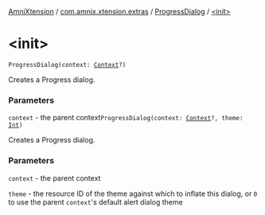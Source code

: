 [AmniXtension](../../index.md) / [com.amnix.xtension.extras](../index.md) / [ProgressDialog](index.md) / [&lt;init&gt;](./-init-.md)

# &lt;init&gt;

`ProgressDialog(context: `[`Context`](https://developer.android.com/reference/android/content/Context.html)`?)`

Creates a Progress dialog.

### Parameters

`context` - the parent context`ProgressDialog(context: `[`Context`](https://developer.android.com/reference/android/content/Context.html)`?, theme: `[`Int`](https://kotlinlang.org/api/latest/jvm/stdlib/kotlin/-int/index.html)`)`

Creates a Progress dialog.

### Parameters

`context` - the parent context

`theme` - the resource ID of the theme against which to inflate
this dialog, or `0` to use the parent
`context`'s default alert dialog theme